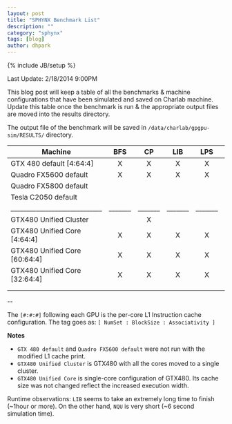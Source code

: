 ```yaml
---
layout: post
title: "SPHYNX Benchmark List"
description: ""
category: "sphynx"
tags: [blog]
author: dhpark
---
```

{% include JB/setup %}

Last Update: 2/18/2014 9:00PM


This blog post will keep a table of all the benchmarks & machine configurations that have been simulated and saved on Charlab machine. Update this table once the benchmark is run & the appropriate output files are moved into the results directory.


The output file of the benchmark will be saved in `/data/charlab/gpgpu-sim/RESULTS/` directory.



| Machine                       |  BFS  |   CP  |  LIB  |  LPS  |   NN  |  NQU  |  RAY  |  STO  |
| ----------------------------- | :---: | :---: | :---: | :---: | :---: | :---: | :---: | :---: |
| GTX 480 default [4:64:4]      |  X    |   X   |   X   |   X   |   X   |   X   |   X   |   X   |
| Quadro FX5600 default         |  X    |   X   |   X   |   X   | Error |   X   |   X   |   X   |
| Quadro FX5800 default         |       |       |       |       |       |       |       |       |
| Tesla C2050 default           |       |       |       |       |       |       |       |       |
| _____________________________ |_______|_______|_______|_______|_______|_______|_______|_______|
| GTX480 Unified Cluster        |       |   X   |       |       |       |       |       |       |
| GTX480 Unified Core [4:64:4]  |   X   |   X   |   X   |   X   | Error |   X   |   X   |   X   |
| GTX480 Unified Core [60:64:4] |   X   |   X   |   X   |   X   | Error |   X   |   X   |   X   |
| GTX480 Unified Core [32:64:4] |   X   |   X   |   X   |   X   |       |   X   |   X   |   X   |
|                               |       |       |       |       |       |       |       |       |
|                               |       |       |       |       |       |       |       |       |

--

The `[#:#:#]` following each GPU is the per-core L1 Instruction cache configuration. The tag goes as: `[ NumSet : BlockSize : Associativity ] `
 
 
__Notes__  

*  `GTX 480 default` and `Quadro FX5600 default` were not run with the modified L1 cache print.  
*  `GTX480 Unified Cluster` is GTX480 with all the cores moved to a single cluster.  
*  `GTX480 Unified Core` is single-core configuration of GTX480. Its cache size was not changed reflect the increased execution width.  

 

Runtime observations: `LIB` seems to take an extremely long time to finish (~1hour or more). On the other hand, `NQU` is very short (~6 second simulation time). 










